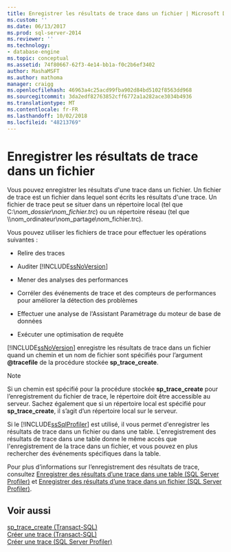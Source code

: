 ```yaml
---
title: Enregistrer les résultats de trace dans un fichier | Microsoft Docs
ms.custom: ''
ms.date: 06/13/2017
ms.prod: sql-server-2014
ms.reviewer: ''
ms.technology:
- database-engine
ms.topic: conceptual
ms.assetid: 74f80667-62f3-4e14-bb1a-f0c2b6ef3402
author: MashaMSFT
ms.author: mathoma
manager: craigg
ms.openlocfilehash: 46963a4c25acd99fba902d84bd5102f8563dd968
ms.sourcegitcommit: 3da2edf82763852cff6772a1a282ace3034b4936
ms.translationtype: MT
ms.contentlocale: fr-FR
ms.lasthandoff: 10/02/2018
ms.locfileid: "48213769"
---
```

# <a name="save-trace-results-to-a-file"></a>Enregistrer les résultats de trace dans un fichier
  Vous pouvez enregistrer les résultats d'une trace dans un fichier. Un fichier de trace est un fichier dans lequel sont écrits les résultats d'une trace. Un fichier de trace peut se situer dans un répertoire local (tel que C:\\*nom_dossier*\\*nom_fichier.trc*) ou un répertoire réseau (tel que \\\nom_ordinateur\nom_partage\nom_fichier.trc).  
  
 Vous pouvez utiliser les fichiers de trace pour effectuer les opérations suivantes :  
  
-   Relire des traces  
  
-   Auditer [!INCLUDE[ssNoVersion](../../includes/ssnoversion-md.md)]  
  
-   Mener des analyses des performances  
  
-   Corréler des événements de trace et des compteurs de performances pour améliorer la détection des problèmes  
  
-   Effectuer une analyse de l'Assistant Paramétrage du moteur de base de données  
  
-   Exécuter une optimisation de requête  
  
 [!INCLUDE[ssNoVersion](../../includes/ssnoversion-md.md)] enregistre les résultats de trace dans un fichier quand un chemin et un nom de fichier sont spécifiés pour l’argument **@tracefile** de la procédure stockée **sp_trace_create**.  
  
> [!NOTE]  
>  Si un chemin est spécifié pour la procédure stockée **sp_trace_create** pour l’enregistrement du fichier de trace, le répertoire doit être accessible au serveur. Sachez également que si un répertoire local est spécifié pour **sp_trace_create**, il s’agit d’un répertoire local sur le serveur.  
  
 Si le [!INCLUDE[ssSqlProfiler](../../includes/sssqlprofiler-md.md)] est utilisé, il vous permet d'enregistrer les résultats de trace dans un fichier ou dans une table. L'enregistrement des résultats de trace dans une table donne le même accès que l'enregistrement de la trace dans un fichier, et vous pouvez en plus rechercher des événements spécifiques dans la table.  
  
 Pour plus d’informations sur l’enregistrement des résultats de trace, consultez [Enregistrer des résultats d’une trace dans une table &#40;SQL Server Profiler&#41;](../../tools/sql-server-profiler/save-trace-results-to-a-table-sql-server-profiler.md) et [Enregistrer des résultats d’une trace dans un fichier &#40;SQL Server Profiler&#41;](../../tools/sql-server-profiler/save-trace-results-to-a-file-sql-server-profiler.md).  
  
## <a name="see-also"></a>Voir aussi  
 [sp_trace_create &#40;Transact-SQL&#41;](/sql/relational-databases/system-stored-procedures/sp-trace-create-transact-sql)   
 [Créer une trace &#40;Transact-SQL&#41;](../sql-trace/create-a-trace-transact-sql.md)   
 [Créer une trace &#40;SQL Server Profiler&#41;](../../tools/sql-server-profiler/create-a-trace-sql-server-profiler.md)  
  
  
